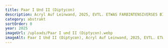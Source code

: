 ```yaml
---
title: Paar I Und II (Diptycon)
description: Acryl Auf Leinwand, 2025, EVTL. ETWAS FARBINTENSIVERSES BILD
category: abstrakt
sortOrder: 0
year: 2025
imageUrl: /uploads/Paar I und II (Diptycon).webp
imageAlt: Paar I Und II (Diptycon), Acryl Auf Leinwand, 2025, EVTL. ETWAS FARBINTENSIVERSES BILD
---
```

